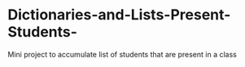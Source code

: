 # Dictionaries-and-Lists-Present-Students-
Mini project to accumulate list of students that are present in a class

